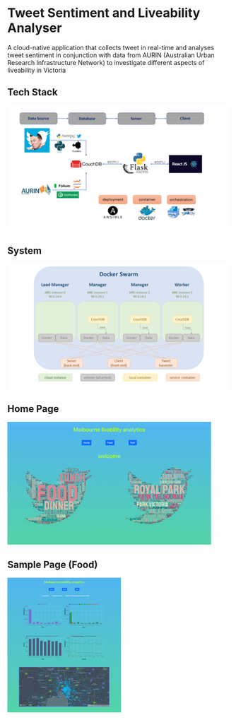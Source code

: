 # Tweet Sentiment and Liveability Analyser

A cloud-native application that collects tweet in real-time and analyses tweet sentiment in conjunction with data from AURIN (Australian Urban Research Infrastructure Network) to investigate different aspects of liveability in Victoria

## Tech Stack
![tech stack](/imgs/tech-stack.png)

## System
![system](/imgs/system.png)

## Home Page
![home](/imgs/home.png)

## Sample Page (Food)
![food](/imgs/food.png)
